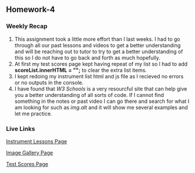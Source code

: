 ## Homework-4

### Weekly Recap

1. This assignment took a little more effort than I last weeks. I had to go through all our past lessons and videos to get a better understanding and will be reaching out to tutor to try to get a better understanding of this so I do not have to go back and forth as much hopefully.
2. At first my test scores page kept having repeat of my list so I had to add **scoreList.innerHTML = "";** to clear the extra list items.
3. I kept redoing my instrument list html and js file as I recieved no errors or no outputs in the console.
4. I have found that _W3 Schools_ is a very resourcful site that can help give you a better understanding of all sorts of code. If I cannot find something in the notes or past video I can go there and search for what I am looking for such as _img.alt_ and it will show me several examples and let me practice.

### Live Links

[Instrument Lessons Page](https://creel90.github.io/Sp25-N220/Homework-4/index.html)

[Image Gallery Page](https://creel90.github.io/Sp25-N220/Homework-4/gallery.html)

[Test Scores Page](https://creel90.github.io/Sp25-N220/Homework-4/scores.html)
